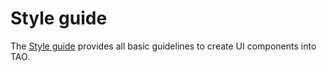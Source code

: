 <!--
parent:
    title: Documentation_for_core_components
author:
    - 'Cyril Hazotte'
created_at: '2014-01-15 09:33:38'
updated_at: '2014-01-15 10:51:21'
tags:
    - 'Documentation for core components'
-->

Style guide
===========

The [Style guide](http://style.taotesting.com) provides all basic guidelines to create UI components into TAO.

